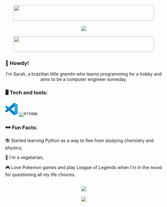  <p align="center">
  <img src="https://media0.giphy.com/media/35GLMzlUfq7iPwaSzi/giphy.gif?cid=6c09b952fx2j3k42uhno9iom9ny5w73eknvhhdu3p6guol2n&rid=giphy.gif&ct=s" width="450" height=50>
<p align="center">
  <img src="https://media.tenor.com/X_5a8YB4ersAAAAd/racoons.gif" width="350">
 <p align="center">
  <img src="https://media0.giphy.com/media/35GLMzlUfq7iPwaSzi/giphy.gif?cid=6c09b952fx2j3k42uhno9iom9ny5w73eknvhhdu3p6guol2n&rid=giphy.gif&ct=s" width="450" height=50>
</p>

### 👋 Howdy!
<p align="center">I'm Sarah, a brazilian little gremlin who learns programming for a hobby and aims to be a computer engineer someday.
</p>

### 🖥️ Tech and tools: 
<code><img width="40px" src="https://github.com/devicons/devicon/blob/master/icons/vscode/vscode-original.svg" title = "MSVC"/></code>
<code><img width="40px" src="https://cdn.jsdelivr.net/gh/devicons/devicon/icons/python/python-original-wordmark.svg" title = "PYTHON"/></code>


<div display="inline-block">
 
### 🕶 Fun Facts:
 <p align="left">📚 Started learning Python as a way to flee from studying chemistry and physics;</p>
 <p align="left">🥦 I'm a vegetarian;</p>
 <p align="left">🎮 Love Pokemon games and play League of Legends when I'm in the mood for questioning all my life choices.</p>
</div>

##
<p align="center">
<a href="https://github.com/Gremslin">
  <img height="180em" src="https://github-readme-stats-eight-theta.vercel.app/api?username=Gremslin&show_icons=true&theme=algolia&include_all_commits=true&count_private=true"/>
<p align="center">
  <img height="150em" src="https://github-readme-stats.vercel.app/api/top-langs/?username=Gremslin&layout=compact&langs_count=7&theme=algolia"/>

</a>
</p>
